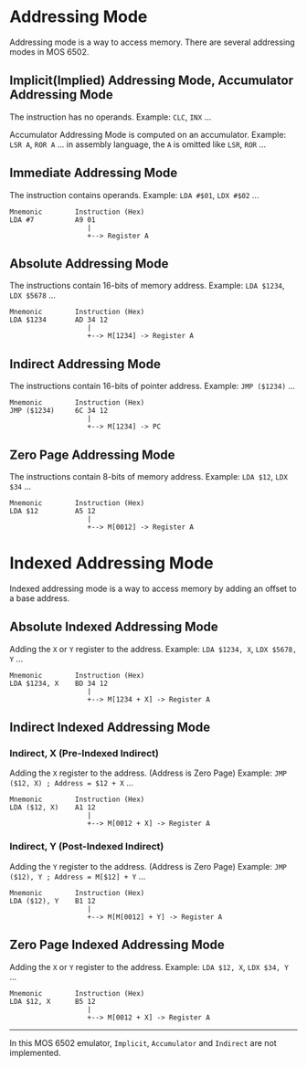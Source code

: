 # Addressing Mode

Addressing mode is a way to access memory. There are several addressing modes in MOS 6502.

## Implicit(Implied) Addressing Mode, Accumulator Addressing Mode

The instruction has no operands. Example: `CLC`, `INX` ...

Accumulator Addressing Mode is computed on an accumulator. Example: `LSR A`, `ROR A` ...
in assembly language, the `A` is omitted like `LSR`, `ROR` ...

## Immediate Addressing Mode

The instruction contains operands. Example: `LDA #$01`, `LDX #$02` ...

```
Mnemonic        Instruction (Hex)
LDA #7          A9 01
                   |
                   +--> Register A
```

## Absolute Addressing Mode

The instructions contain 16-bits of memory address. Example: `LDA $1234`, `LDX $5678` ...

```
Mnemonic        Instruction (Hex)
LDA $1234       AD 34 12
                   |
                   +--> M[1234] -> Register A
```

## Indirect Addressing Mode

The instructions contain 16-bits of pointer address. Example: `JMP ($1234)` ...

```
Mnemonic        Instruction (Hex)
JMP ($1234)     6C 34 12
                   |
                   +--> M[1234] -> PC
```

## Zero Page Addressing Mode

The instructions contain 8-bits of memory address. Example: `LDA $12`, `LDX $34` ...

```
Mnemonic        Instruction (Hex)
LDA $12         A5 12
                   |
                   +--> M[0012] -> Register A
```

# Indexed Addressing Mode

Indexed addressing mode is a way to access memory by adding an offset to a base address.

## Absolute Indexed Addressing Mode

Adding the `X` or `Y` register to the address. Example: `LDA $1234, X`, `LDX $5678, Y` ...

```
Mnemonic        Instruction (Hex)
LDA $1234, X    BD 34 12
                   |
                   +--> M[1234 + X] -> Register A
```

## Indirect Indexed Addressing Mode

### Indirect, X (Pre-Indexed Indirect)

Adding the `X` register to the address. (Address is Zero Page) Example: `JMP ($12, X) ; Address = $12 + X` ...

```
Mnemonic        Instruction (Hex)
LDA ($12, X)    A1 12
                   |
                   +--> M[0012 + X] -> Register A
```

### Indirect, Y (Post-Indexed Indirect)

Adding the `Y` register to the address. (Address is Zero Page) Example: `JMP ($12), Y ; Address = M[$12] + Y` ...

```
Mnemonic        Instruction (Hex)
LDA ($12), Y    B1 12
                   |
                   +--> M[M[0012] + Y] -> Register A
```

## Zero Page Indexed Addressing Mode

Adding the `X` or `Y` register to the address. Example: `LDA $12, X`, `LDX $34, Y` ...

```
Mnemonic        Instruction (Hex)
LDA $12, X      B5 12
                   |
                   +--> M[0012 + X] -> Register A
```

---

In this MOS 6502 emulator, `Implicit`, `Accumulator` and `Indirect` are not implemented.
